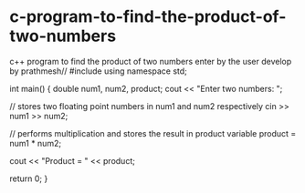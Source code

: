 # c-program-to-find-the-product-of-two-numbers
c++ program to find the product of two numbers enter by the user develop by prathmesh//
#include <iostream>
using namespace std;

int main() {
  double num1, num2, product;
  cout << "Enter two numbers: ";

  // stores two floating point numbers in num1 and num2 respectively
  cin >> num1 >> num2;
 
  // performs multiplication and stores the result in product variable
  product = num1 * num2;  

  cout << "Product = " << product;    
    
  return 0;
}
